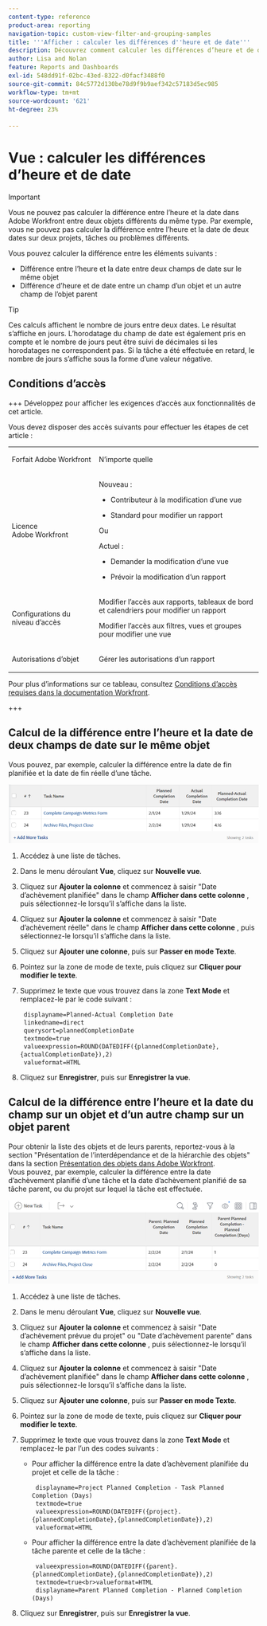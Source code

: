 ```yaml
---
content-type: reference
product-area: reporting
navigation-topic: custom-view-filter-and-grouping-samples
title: '''Afficher : calculer les différences d''heure et de date'''
description: Découvrez comment calculer les différences d’heure et de date.
author: Lisa and Nolan
feature: Reports and Dashboards
exl-id: 548dd91f-02bc-43ed-8322-d0facf3488f0
source-git-commit: 84c5772d130be78d9f9b9aef342c57183d5ec985
workflow-type: tm+mt
source-wordcount: '621'
ht-degree: 23%

---
```


# Vue : calculer les différences d’heure et de date

<!-- Audited: 1/2024 -->

>[!IMPORTANT]
>
>Vous ne pouvez pas calculer la différence entre l’heure et la date dans Adobe Workfront entre deux objets différents du même type. Par exemple, vous ne pouvez pas calculer la différence entre l’heure et la date de deux dates sur deux projets, tâches ou problèmes différents.

Vous pouvez calculer la différence entre les éléments suivants :

* Différence entre l’heure et la date entre deux champs de date sur le même objet
* Différence d’heure et de date entre un champ d’un objet et un autre champ de l’objet parent

>[!TIP]
>
>Ces calculs affichent le nombre de jours entre deux dates. Le résultat s’affiche en jours. L’horodatage du champ de date est également pris en compte et le nombre de jours peut être suivi de décimales si les horodatages ne correspondent pas. Si la tâche a été effectuée en retard, le nombre de jours s’affiche sous la forme d’une valeur négative.

## Conditions d’accès

+++ Développez pour afficher les exigences d’accès aux fonctionnalités de cet article.

Vous devez disposer des accès suivants pour effectuer les étapes de cet article :

<table style="table-layout:auto"> 
 <col> 
 <col> 
 <tbody> 
  <tr> 
   <td role="rowheader">Forfait Adobe Workfront</td> 
   <td> <p>N’importe quelle</p> </td> 
  </tr> 
  <tr> 
   <td role="rowheader">Licence Adobe Workfront</td> 
   <td> <p>Nouveau : </p><ul><li><p>Contributeur à la modification d’une vue </p></li><li>
   <p>Standard pour modifier un rapport</p></li></ul><p>Ou</p><p>Actuel :</p><ul><li><p>Demander la modification d’une vue </p></li><li>
   <p>Prévoir la modification d’un rapport</p> </li><ul></td> 
  </tr> 
  <tr> 
   <td role="rowheader">Configurations du niveau d’accès</td> 
   <td> <p>Modifier l’accès aux rapports, tableaux de bord et calendriers pour modifier un rapport</p> <p>Modifier l’accès aux filtres, vues et groupes pour modifier une vue</p> </td> 
  </tr>  
  <tr> 
   <td role="rowheader">Autorisations d’objet</td> 
   <td> <p>Gérer les autorisations d’un rapport</p>  </td> 
  </tr> 
 </tbody> 
</table>

Pour plus d’informations sur ce tableau, consultez [Conditions d’accès requises dans la documentation Workfront](/help/quicksilver/administration-and-setup/add-users/access-levels-and-object-permissions/access-level-requirements-in-documentation.md).

+++

## Calcul de la différence entre l’heure et la date de deux champs de date sur le même objet

Vous pouvez, par exemple, calculer la différence entre la date de fin planifiée et la date de fin réelle d’une tâche.

![](assets/view-planned-actual-completion-dates-datediff-column-new.png)

1. Accédez à une liste de tâches.
1. Dans le menu déroulant **Vue**, cliquez sur **Nouvelle vue**.

1. Cliquez sur **Ajouter la colonne** et commencez à saisir &quot;Date d’achèvement planifiée&quot; dans le champ **Afficher dans cette colonne** , puis sélectionnez-le lorsqu’il s’affiche dans la liste.

1. Cliquez sur **Ajouter la colonne** et commencez à saisir &quot;Date d’achèvement réelle&quot; dans le champ **Afficher dans cette colonne** , puis sélectionnez-le lorsqu’il s’affiche dans la liste.

1. Cliquez sur **Ajouter une colonne**, puis sur **Passer en mode Texte**.

1. Pointez sur la zone de mode de texte, puis cliquez sur **Cliquer pour modifier le texte**.
1. Supprimez le texte que vous trouvez dans la zone **Text Mode** et remplacez-le par le code suivant :

   ```
    displayname=Planned-Actual Completion Date
    linkedname=direct
    querysort=plannedCompletionDate
    textmode=true
    valueexpression=ROUND(DATEDIFF({plannedCompletionDate},{actualCompletionDate}),2)
    valueformat=HTML
   ```

1. Cliquez sur **Enregistrer**, puis sur **Enregistrer la vue**.

## Calcul de la différence entre l’heure et la date du champ sur un objet et d’un autre champ sur un objet parent

Pour obtenir la liste des objets et de leurs parents, reportez-vous à la section &quot;Présentation de l’interdépendance et de la hiérarchie des objets&quot; dans la section [Présentation des objets dans Adobe Workfront](../../../workfront-basics/navigate-workfront/workfront-navigation/understand-objects.md).\
Vous pouvez, par exemple, calculer la différence entre la date d’achèvement planifié d’une tâche et la date d’achèvement planifié de sa tâche parent, ou du projet sur lequel la tâche est effectuée.

![](assets/view-project-planned-task-planned-completion-dates-datediff-column-new.png)

1. Accédez à une liste de tâches.
1. Dans le menu déroulant **Vue**, cliquez sur **Nouvelle vue**.

1. Cliquez sur **Ajouter la colonne** et commencez à saisir &quot;Date d’achèvement prévue du projet&quot; ou &quot;Date d’achèvement parente&quot; dans le champ **Afficher dans cette colonne** , puis sélectionnez-le lorsqu’il s’affiche dans la liste.

1. Cliquez sur **Ajouter la colonne** et commencez à saisir &quot;Date d’achèvement planifiée&quot; dans le champ **Afficher dans cette colonne** , puis sélectionnez-le lorsqu’il s’affiche dans la liste.

1. Cliquez sur **Ajouter une colonne**, puis sur **Passer en mode Texte**.

1. Pointez sur la zone de mode de texte, puis cliquez sur **Cliquer pour modifier le texte**.
1. Supprimez le texte que vous trouvez dans la zone **Text Mode** et remplacez-le par l’un des codes suivants :

   * Pour afficher la différence entre la date d’achèvement planifiée du projet et celle de la tâche :

     ```
      displayname=Project Planned Completion - Task Planned Completion (Days)
      textmode=true
      valueexpression=ROUND(DATEDIFF({project}.{plannedCompletionDate},{plannedCompletionDate}),2)
      valueformat=HTML
     ```

   * Pour afficher la différence entre la date d’achèvement planifiée de la tâche parente et celle de la tâche :

     ```
      valueexpression=ROUND(DATEDIFF({parent}.{plannedCompletionDate},{plannedCompletionDate}),2)
      textmode=true<br>valueformat=HTML
      displayname=Parent Planned Completion - Planned Completion (Days)
     ```

1. Cliquez sur **Enregistrer**, puis sur **Enregistrer la vue**.
